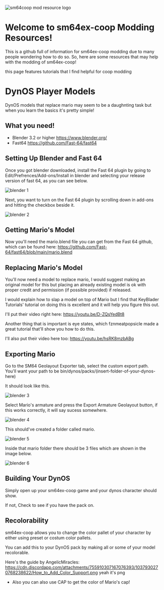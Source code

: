 ![sm64coop mod resource logo](https://github.com/TrashcamSaysFrick/sm64ex-coop-modding-resources/assets/90653075/e1b8bc34-fd5a-42d5-a69e-85f3500e8b04)
# Welcome to sm64ex-coop Modding Resources!
This is a github full of information for sm64ex-coop modding due to many people wondering how to do so. So, here are some resources that may help with the modding of sm64ex-coop!

this page features tutorials that I find helpful for coop modding


# DynOS Player Models
DynOS models that replace mario may seem to be a daughnting task but when you learn the basics it's pretty simple!

## What you need!
- Blender 3.2 or higher https://www.blender.org/
- Fast64 https://github.com/Fast-64/fast64

## Setting Up Blender and Fast 64

Once you got blender downloaded, install the Fast 64 plugin by going to Edit/Prefrences/Add-ons/Install in blender and selecting your release version of fast 64, as you can see below.

![blender 1](https://github.com/TrashcamSaysFrick/sm64ex-coop-modding-resources/assets/90653075/3b6ad543-176d-4723-b336-2c0f36b57046)

Next, you want to turn on the Fast 64 plugin by scrolling down in add-ons and hitting the checkbox beside it.

![blender 2](https://github.com/TrashcamSaysFrick/sm64ex-coop-modding-resources/assets/90653075/534394f5-28a7-44e6-93a9-bb3ba807be3d)

## Getting Mario's Model

Now you'll need the mario.blend file you can get from the Fast 64 github, which can be found here: https://github.com/Fast-64/fast64/blob/main/mario.blend

## Replacing Mario's Model

You'll now need a model to replace mario, I would suggest making an original model for this but placing an already existing model is ok with proper credit and permission (if possible provided) if released.

I would explain how to slap a model on top of Mario but I find that KeyBlader Tutorials' tutorial on doing this is excellent and it will help you figure this out.

I'll put their video right here: https://youtu.be/D-ZQsYedBt8

Another thing that is important is eye states, which fznmeatpopsicle made a great tutorial that'll show you how to do this.

I'll also put their video here too: https://youtu.be/hsRK8mzbABg

## Exporting Mario

Go to the SM64 Geolayout Exporter tab, select the custom export path. You'll want your path to be bin/dynos/packs/(insert-folder-of-your-dynos-here)

It should look like this.

![blender 3](https://github.com/TrashcamSaysFrick/sm64ex-coop-modding-resources/assets/90653075/fcf9a721-09d8-4306-8d50-26aec0769e9f)

Select Mario's armature and press the Export Armature Geolayout button, if this works correctly, it will say sucess somewhere.

![blender 4](https://github.com/TrashcamSaysFrick/sm64ex-coop-modding-resources/assets/90653075/3b60a177-5b1a-4f93-92a7-7ecb917b2597)

This should've created a folder called mario.

![blender 5](https://github.com/TrashcamSaysFrick/sm64ex-coop-modding-resources/assets/90653075/f9abf387-9ee1-48ee-91ec-fb17bc5f30c8)

Inside that mario folder there should be 3 files which are shown in the image below.

![blender 6](https://github.com/TrashcamSaysFrick/sm64ex-coop-modding-resources/assets/90653075/5c8bef53-6161-48cb-9241-0a9aeb3f8030)

## Building Your DynOS

Simply open up your sm64ex-coop game and your dynos character should show.

If not, Check to see if you have the pack on.

## Recolorability

sm64ex-coop allows you to change the color pallet of your character by either using preset or costum color pallets.

You can add this to your DynOS pack by making all or some of your model recolorable. 

Here's the guide by AngelicMiracles: https://cdn.discordapp.com/attachments/755910307167076393/1037930270768238622/How_to_Add_Color_Support.png yeah it's png

- Also you can also use CAP to get the color of Mario's cap!


